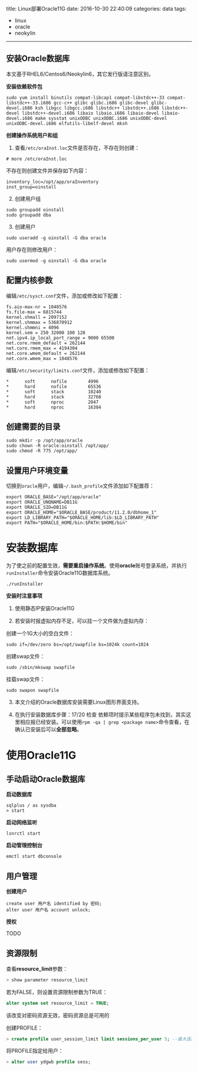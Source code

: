 title: Linux部署Oracle11G
date: 2016-10-30 22:40:09
categories: data
tags:
- linux
- oracle
- neokylin
---

## 安装Oracle数据库

本文基于RHEL6/Centos6/Neokylin6，其它发行版请注意区别。

**安装依赖软件包**

```
sudo yum install binutils compat-libcap1 compat-libstdc++-33 compat-libstdc++-33.i686 gcc-c++ glibc glibc.i686 glibc-devel glibc-devel.i686 ksh libgcc libgcc.i686 libstdc++ libstdc++.i686 libstdc++-devel libstdc++-devel.i686 libaio libaio.i686 libaio-devel libaio-devel.i686 make sysstat unixODBC unixODBC.i686 unixODBC-devel unixODBC-devel.i686 elfutils-libelf-devel mksh
```

**创建操作系统用户和组**

1. 查看`/etc/oraInst.loc`文件是否存在，不存在则创建：

```
# more /etc/oraInst.loc
```

不存在则创建文件并保存如下内容：

```
inventory_loc=/opt/app/oraInventory
inst_group=oinstall
```

2. 创建用户组

```
sudo groupadd oinstall
sudo groupadd dba
```

3. 创建用户

```
sudo useradd -g oinstall -G dba oracle
```

用户存在则修改用户：

```
sudo usermod -g oinstall -G dba oracle
```

## 配置内核参数

编辑`/etc/sysct.conf`文件，添加或修改如下配置：

```
fs.aio-max-nr = 1048576
fs.file-max = 6815744
kernel.shmall = 2097152
kernel.shmmax = 536870912
kernel.shmmni = 4096
kernel.sem = 250 32000 100 128
net.ipv4.ip_local_port_range = 9000 65500
net.core.rmem_default = 262144
net.core.rmem_max = 4194304
net.core.wmem_default = 262144
net.core.wmem_max = 1048576
```

编辑`/etc/security/limits.conf`文件，添加或修改如下配置：

```
*      soft      nofile        4996
*      hard      nofile        65536
*      soft      stack         10240
*      hard      stack         32768
*      soft      nproc         2047
*      hard      nproc         16384
```

## 创建需要的目录

```
sudo mkdir -p /opt/app/oracle
sudo chown -R oracle:oinstall /opt/app/
sudo chmod -R 775 /opt/app/
```

## 设置用户环境变量

切换到`oracle`用户，编辑`~/.bash_profile`文件添加如下配置荐：

```
export ORACLE_BASE="/opt/app/oracle"
export ORACLE_UNQNAME=DB11G
export ORACLE_SID=DB11G
export ORACLE_HOME="$ORACLE_BASE/product/11.2.0/dbhome_1"
export LD_LIBRARY_PATH="$ORACLE_HOME/lib:$LD_LIBRARY_PATH"
export PATH="$ORACLE_HOME/bin:$PATH:$HOME/bin"
```
# 安装数据库

为了使之前的配置生效，**需要重启操作系统**。使用**oracle**账号登录系统，并执行`runInstaller`命令安装Oracle11G数据库系统。

```
./runInstaller
```

**安装时注意事项**

1. 使用静态IP安装Oracle11G

2. 若安装时报虚拟内存不足，可以挂一个文件做为虚拟内存：

创建一个1G大小的空白文件：

```
sudo if=/dev/zero bs=/opt/swapfile bs=1024k count=1024
```

创建swap文件：

```
sudo /sbin/mkswap swapfile
```

挂载swap文件：

```
sudo swapon swapfile
```

3. 本文介绍的Oracle数据库安装需要Linux图形界面支持。

4. 在执行安装数据库步骤：17/20 检查 依赖项时提示某些程序包未找到，其实这里相应报已经安装。可以使用`rpm -qa | grep <package name>`命令查看，在确认已安装后可以**全部忽略**。

# 使用Oracle11G

## 手动启动Oracle数据库

**启动数据库**

```
sqlplus / as sysdba
> start
```

**启动网络监听**

```
lsnrctl start
```

**启动管理控制台**

```
emctl start dbconsole
```

## 用户管理

**创建用户**

```
create user 用户名 identified by 密码;
alter user 用户名 account unlock;
```

**授权**

TODO

## 资源限制

查看**resource_limit**参数：

```sql
> show parameter resource_limit
```

若为FALSE，则设置资源限制参数为TRUE：

```sql
alter system set resource_limit = TRUE;
```

该改变对密码资源无效，密码资源总是可用的

创建PROFILE：

```sql
> create profile user_session_limit limit sessions_per_user 5; --最大连接数限制为5
```

将PROFILE指定给用户：

```sql
> alter user ydgwb profile sess;
```

